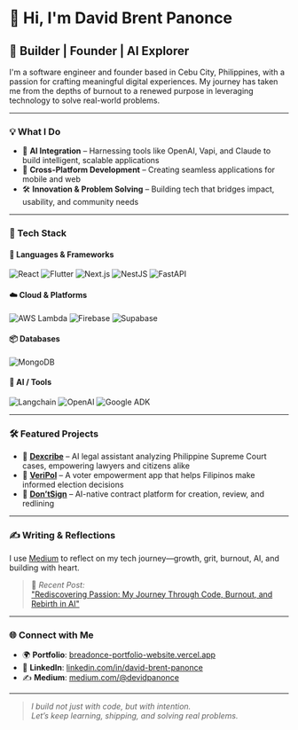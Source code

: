 # 👋 Hi, I'm David Brent Panonce

## 🚀 Builder | Founder | AI Explorer

I'm a software engineer and founder based in Cebu City, Philippines, with a passion for crafting meaningful digital experiences. My journey has taken me from the depths of burnout to a renewed purpose in leveraging technology to solve real-world problems.

---

### 💡 What I Do

- 🧠 **AI Integration** – Harnessing tools like OpenAI, Vapi, and Claude to build intelligent, scalable applications  
- 🧩 **Cross-Platform Development** – Creating seamless applications for mobile and web  
- 🛠️ **Innovation & Problem Solving** – Building tech that bridges impact, usability, and community needs  

---

### 🧰 Tech Stack

#### 🚀 Languages & Frameworks
![React](https://img.shields.io/badge/React-20232A?style=for-the-badge&logo=react&logoColor=61DAFB)
![Flutter](https://img.shields.io/badge/Flutter-02569B?style=for-the-badge&logo=flutter&logoColor=white)
![Next.js](https://img.shields.io/badge/Next.js-000000?style=for-the-badge&logo=nextdotjs&logoColor=white)
![NestJS](https://img.shields.io/badge/NestJS-E0234E?style=for-the-badge&logo=nestjs&logoColor=white)
![FastAPI](https://img.shields.io/badge/FastAPI-005571?style=for-the-badge&logo=fastapi&logoColor=white)

#### ☁️ Cloud & Platforms
![AWS Lambda](https://img.shields.io/badge/AWS_Lambda-FF9900?style=for-the-badge&logo=awslambda&logoColor=white)
![Firebase](https://img.shields.io/badge/Firebase-FFCA28?style=for-the-badge&logo=firebase&logoColor=black)
![Supabase](https://img.shields.io/badge/Supabase-3ECF8E?style=for-the-badge&logo=supabase&logoColor=white)

#### 📦 Databases
![MongoDB](https://img.shields.io/badge/MongoDB-4EA94B?style=for-the-badge&logo=mongodb&logoColor=white)

#### 🤖 AI / Tools
![Langchain](https://img.shields.io/badge/LangChain-000000?style=for-the-badge)
![OpenAI](https://img.shields.io/badge/OpenAI-412991?style=for-the-badge&logo=openai&logoColor=white)
![Google ADK](https://img.shields.io/badge/Google_ADK-34A853?style=for-the-badge&logo=google&logoColor=white)

---

### 🛠️ Featured Projects

- 🔹 **[Dexcribe](https://breadonce-portfolio-website.vercel.app/#projects)** – AI legal assistant analyzing Philippine Supreme Court cases, empowering lawyers and citizens alike  
- 🔹 **[VeriPol](https://breadonce-portfolio-website.vercel.app/#projects)** – A voter empowerment app that helps Filipinos make informed election decisions  
- 🔹 **[Don’tSign](https://breadonce-portfolio-website.vercel.app/#projects)** – AI-native contract platform for creation, review, and redlining  

---

### ✍️ Writing & Reflections

I use [Medium](https://medium.com/@devidpanonce) to reflect on my tech journey—growth, grit, burnout, AI, and building with heart.

> 📘 *Recent Post:*  
> ["Rediscovering Passion: My Journey Through Code, Burnout, and Rebirth in AI"](https://medium.com/@devidpanonce/rediscovering-passion-my-journey-through-code-burnout-and-rebirth-in-ai-b3213d2d014b)

---

### 🌐 Connect with Me

- 🌍 **Portfolio**: [breadonce-portfolio-website.vercel.app](https://breadonce-portfolio-website.vercel.app/)
- 💼 **LinkedIn**: [linkedin.com/in/david-brent-panonce](https://www.linkedin.com/in/david-brent-panonce/)
- ✍️ **Medium**: [medium.com/@devidpanonce](https://medium.com/@devidpanonce)

---

> *I build not just with code, but with intention.*  
> *Let’s keep learning, shipping, and solving real problems.*
